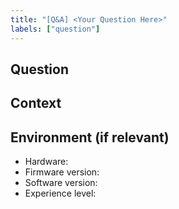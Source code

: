 ```yaml
---
title: "[Q&A] <Your Question Here>"
labels: ["question"]
---
```


## Question

<!-- Ask your question here. Be specific and provide context to help others understand your situation. -->

## Context

<!-- Provide any relevant context, such as:
- What you're trying to accomplish
- Your current setup/environment
- What you've tried already
- Any specific challenges you're facing
-->

## Environment (if relevant)

- Hardware: <!-- e.g., Core device, specific sensors -->
- Firmware version: <!-- e.g., v1.2.3 -->
- Software version: <!-- e.g., v2.1.0 -->
- Experience level: <!-- beginner, intermediate, advanced -->
